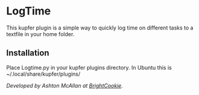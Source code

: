 # LogTime
This kupfer plugin is a simple way to quickly log time on different tasks to a textfile in your home folder.

## Installation
Place Logtime.py in your kupfer plugins directory. In Ubuntu this is ~/.local/share/kupfer/plugins/

*Developed by Ashton McAllan at [BrightCookie](http://brightcookie.com.au).*
